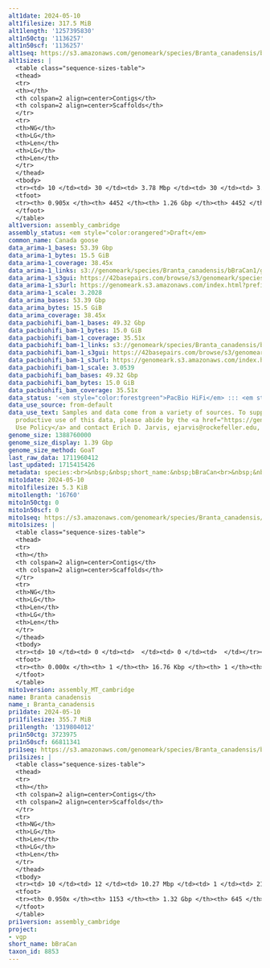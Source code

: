 ```yaml
---
alt1date: 2024-05-10
alt1filesize: 317.5 MiB
alt1length: '1257395830'
alt1n50ctg: '1136257'
alt1n50scf: '1136257'
alt1seq: https://s3.amazonaws.com/genomeark/species/Branta_canadensis/bBraCan1/assembly_cambridge/bBraCan1.alt.asm.20240510.fasta.gz
alt1sizes: |
  <table class="sequence-sizes-table">
  <thead>
  <tr>
  <th></th>
  <th colspan=2 align=center>Contigs</th>
  <th colspan=2 align=center>Scaffolds</th>
  </tr>
  <tr>
  <th>NG</th>
  <th>LG</th>
  <th>Len</th>
  <th>LG</th>
  <th>Len</th>
  </tr>
  </thead>
  <tbody>
  <tr><td> 10 </td><td> 30 </td><td> 3.78 Mbp </td><td> 30 </td><td> 3.78 Mbp </td></tr><tr><td> 20 </td><td> 74 </td><td> 2.69 Mbp </td><td> 74 </td><td> 2.69 Mbp </td></tr><tr><td> 30 </td><td> 133 </td><td> 2.11 Mbp </td><td> 133 </td><td> 2.11 Mbp </td></tr><tr><td> 40 </td><td> 210 </td><td> 1.58 Mbp </td><td> 210 </td><td> 1.58 Mbp </td></tr><tr style="background-color:#cccccc;"><td> 50 </td><td> 313 </td><td> 1.14 Mbp </td><td> 313 </td><td> 1.14 Mbp </td></tr><tr><td> 60 </td><td> 457 </td><td> 0.79 Mbp </td><td> 457 </td><td> 0.79 Mbp </td></tr><tr><td> 70 </td><td> 681 </td><td> 471.44 Kbp </td><td> 681 </td><td> 471.44 Kbp </td></tr><tr><td> 80 </td><td> 1128 </td><td> 191.52 Kbp </td><td> 1128 </td><td> 191.52 Kbp </td></tr><tr><td> 90 </td><td> 3829 </td><td> 15.85 Kbp </td><td> 3829 </td><td> 15.85 Kbp </td></tr><tr><td> 100 </td><td> 0 </td><td>  </td><td> 0 </td><td>  </td></tr></tbody>
  <tfoot>
  <tr><th> 0.905x </th><th> 4452 </th><th> 1.26 Gbp </th><th> 4452 </th><th> 1.26 Gbp </th></tr>
  </tfoot>
  </table>
alt1version: assembly_cambridge
assembly_status: <em style="color:orangered">Draft</em>
common_name: Canada goose
data_arima-1_bases: 53.39 Gbp
data_arima-1_bytes: 15.5 GiB
data_arima-1_coverage: 38.45x
data_arima-1_links: s3://genomeark/species/Branta_canadensis/bBraCan1/genomic_data/arima/<br>
data_arima-1_s3gui: https://42basepairs.com/browse/s3/genomeark/species/Branta_canadensis/bBraCan1/genomic_data/arima/
data_arima-1_s3url: https://genomeark.s3.amazonaws.com/index.html?prefix=species/Branta_canadensis/bBraCan1/genomic_data/arima/
data_arima-1_scale: 3.2028
data_arima_bases: 53.39 Gbp
data_arima_bytes: 15.5 GiB
data_arima_coverage: 38.45x
data_pacbiohifi_bam-1_bases: 49.32 Gbp
data_pacbiohifi_bam-1_bytes: 15.0 GiB
data_pacbiohifi_bam-1_coverage: 35.51x
data_pacbiohifi_bam-1_links: s3://genomeark/species/Branta_canadensis/bBraCan1/genomic_data/pacbio_hifi/<br>
data_pacbiohifi_bam-1_s3gui: https://42basepairs.com/browse/s3/genomeark/species/Branta_canadensis/bBraCan1/genomic_data/pacbio_hifi/
data_pacbiohifi_bam-1_s3url: https://genomeark.s3.amazonaws.com/index.html?prefix=species/Branta_canadensis/bBraCan1/genomic_data/pacbio_hifi/
data_pacbiohifi_bam-1_scale: 3.0539
data_pacbiohifi_bam_bases: 49.32 Gbp
data_pacbiohifi_bam_bytes: 15.0 GiB
data_pacbiohifi_bam_coverage: 35.51x
data_status: '<em style="color:forestgreen">PacBio HiFi</em> ::: <em style="color:forestgreen">Arima</em>'
data_use_source: from-default
data_use_text: Samples and data come from a variety of sources. To support fair and
  productive use of this data, please abide by the <a href="https://genome10k.soe.ucsc.edu/data-use-policies/">Data
  Use Policy</a> and contact Erich D. Jarvis, ejarvis@rockefeller.edu, with any questions.
genome_size: 1388760000
genome_size_display: 1.39 Gbp
genome_size_method: GoaT
last_raw_data: 1711960412
last_updated: 1715415426
metadata: species:<br>&nbsp;&nbsp;short_name:&nbsp;bBraCan<br>&nbsp;&nbsp;name:&nbsp;Branta&nbsp;canadensis<br>&nbsp;&nbsp;taxon_id:&nbsp;8853<br>&nbsp;&nbsp;common_name:&nbsp;Canada&nbsp;goose<br>&nbsp;&nbsp;order:<br>&nbsp;&nbsp;&nbsp;&nbsp;name:&nbsp;Anseriformes<br>&nbsp;&nbsp;family:<br>&nbsp;&nbsp;&nbsp;&nbsp;name:&nbsp;Anatidae<br>&nbsp;&nbsp;individuals:<br>&nbsp;&nbsp;&nbsp;&nbsp;-&nbsp;short_name:&nbsp;bBraCan1<br>&nbsp;&nbsp;&nbsp;&nbsp;&nbsp;&nbsp;biosample_id:&nbsp;SAMEA113398965<br>&nbsp;&nbsp;&nbsp;&nbsp;&nbsp;&nbsp;sex:&nbsp;male<br>&nbsp;&nbsp;genome_size:&nbsp;1388760000<br>&nbsp;&nbsp;genome_size_method:&nbsp;GoaT<br>&nbsp;&nbsp;project:&nbsp;[&nbsp;vgp&nbsp;]<br>
mito1date: 2024-05-10
mito1filesize: 5.3 KiB
mito1length: '16760'
mito1n50ctg: 0
mito1n50scf: 0
mito1seq: https://s3.amazonaws.com/genomeark/species/Branta_canadensis/bBraCan1/assembly_MT_cambridge/bBraCan1.MT.20240510.fasta.gz
mito1sizes: |
  <table class="sequence-sizes-table">
  <thead>
  <tr>
  <th></th>
  <th colspan=2 align=center>Contigs</th>
  <th colspan=2 align=center>Scaffolds</th>
  </tr>
  <tr>
  <th>NG</th>
  <th>LG</th>
  <th>Len</th>
  <th>LG</th>
  <th>Len</th>
  </tr>
  </thead>
  <tbody>
  <tr><td> 10 </td><td> 0 </td><td>  </td><td> 0 </td><td>  </td></tr><tr><td> 20 </td><td> 0 </td><td>  </td><td> 0 </td><td>  </td></tr><tr><td> 30 </td><td> 0 </td><td>  </td><td> 0 </td><td>  </td></tr><tr><td> 40 </td><td> 0 </td><td>  </td><td> 0 </td><td>  </td></tr><tr style="background-color:#cccccc;"><td> 50 </td><td> 0 </td><td style="background-color:#ff8888;">  </td><td> 0 </td><td style="background-color:#ff8888;">  </td></tr><tr><td> 60 </td><td> 0 </td><td>  </td><td> 0 </td><td>  </td></tr><tr><td> 70 </td><td> 0 </td><td>  </td><td> 0 </td><td>  </td></tr><tr><td> 80 </td><td> 0 </td><td>  </td><td> 0 </td><td>  </td></tr><tr><td> 90 </td><td> 0 </td><td>  </td><td> 0 </td><td>  </td></tr><tr><td> 100 </td><td> 0 </td><td>  </td><td> 0 </td><td>  </td></tr></tbody>
  <tfoot>
  <tr><th> 0.000x </th><th> 1 </th><th> 16.76 Kbp </th><th> 1 </th><th> 16.76 Kbp </th></tr>
  </tfoot>
  </table>
mito1version: assembly_MT_cambridge
name: Branta canadensis
name_: Branta_canadensis
pri1date: 2024-05-10
pri1filesize: 355.7 MiB
pri1length: '1319804012'
pri1n50ctg: 3723975
pri1n50scf: 66811341
pri1seq: https://s3.amazonaws.com/genomeark/species/Branta_canadensis/bBraCan1/assembly_cambridge/bBraCan1.pri.asm.20240510.fasta.gz
pri1sizes: |
  <table class="sequence-sizes-table">
  <thead>
  <tr>
  <th></th>
  <th colspan=2 align=center>Contigs</th>
  <th colspan=2 align=center>Scaffolds</th>
  </tr>
  <tr>
  <th>NG</th>
  <th>LG</th>
  <th>Len</th>
  <th>LG</th>
  <th>Len</th>
  </tr>
  </thead>
  <tbody>
  <tr><td> 10 </td><td> 12 </td><td> 10.27 Mbp </td><td> 1 </td><td> 213.31 Mbp </td></tr><tr><td> 20 </td><td> 28 </td><td> 7.47 Mbp </td><td> 2 </td><td> 163.52 Mbp </td></tr><tr><td> 30 </td><td> 49 </td><td> 5.85 Mbp </td><td> 3 </td><td> 122.98 Mbp </td></tr><tr><td> 40 </td><td> 76 </td><td> 4.50 Mbp </td><td> 4 </td><td> 89.45 Mbp </td></tr><tr style="background-color:#cccccc;"><td> 50 </td><td> 110 </td><td style="background-color:#88ff88;"> 3.72 Mbp </td><td> 6 </td><td style="background-color:#88ff88;"> 66.81 Mbp </td></tr><tr><td> 60 </td><td> 153 </td><td> 2.89 Mbp </td><td> 9 </td><td> 33.73 Mbp </td></tr><tr><td> 70 </td><td> 210 </td><td> 2.04 Mbp </td><td> 14 </td><td> 23.62 Mbp </td></tr><tr><td> 80 </td><td> 300 </td><td> 1.18 Mbp </td><td> 23 </td><td> 8.48 Mbp </td></tr><tr><td> 90 </td><td> 486 </td><td> 396.97 Kbp </td><td> 90 </td><td> 0.81 Mbp </td></tr><tr><td> 100 </td><td> 0 </td><td>  </td><td> 0 </td><td>  </td></tr></tbody>
  <tfoot>
  <tr><th> 0.950x </th><th> 1153 </th><th> 1.32 Gbp </th><th> 645 </th><th> 1.32 Gbp </th></tr>
  </tfoot>
  </table>
pri1version: assembly_cambridge
project:
- vgp
short_name: bBraCan
taxon_id: 8853
---
```

